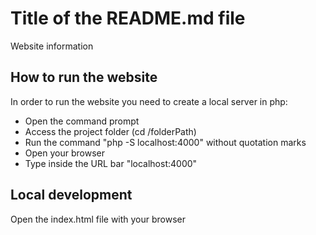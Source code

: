 # Title of the README.md file

Website information

## How to run the website

In order to run the website you need to create a local server in php:
* Open the command prompt
* Access the project folder (cd /folderPath)
* Run the command "php -S localhost:4000" without quotation marks
* Open your browser
* Type inside the URL bar "localhost:4000"

## Local development

Open the index.html file with your browser